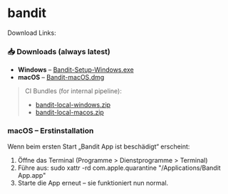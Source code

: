 # bandit
Download Links:
<!-- DOWNLOADS:START -->
### 📥 Downloads (always latest)

- **Windows** – [Bandit-Setup-Windows.exe](https://github.com/kevinkeller021204/bandit/releases/latest/download/Bandit-Setup-Windows.exe)
- **macOS** – [Bandit-macOS.dmg](https://github.com/kevinkeller021204/bandit/releases/latest/download/Bandit-macOS.dmg)

> CI Bundles (for internal pipeline):  
> - [bandit-local-windows.zip](https://github.com/kevinkeller021204/bandit/releases/latest/download/bandit-local-windows.zip)  
> - [bandit-local-macos.zip](https://github.com/kevinkeller021204/bandit/releases/latest/download/bandit-local-macos.zip)
<!-- DOWNLOADS:END -->

### macOS – Erstinstallation
Wenn beim ersten Start „Bandit App ist beschädigt“ erscheint:

1. Öffne das Terminal (Programme > Dienstprogramme > Terminal)
2. Führe aus:
   sudo xattr -rd com.apple.quarantine "/Applications/Bandit App.app"
3. Starte die App erneut – sie funktioniert nun normal.